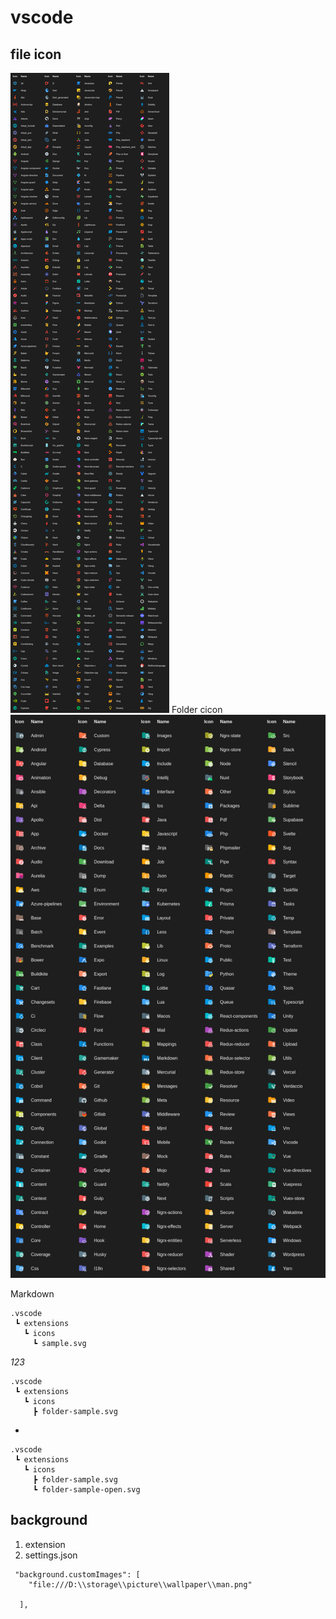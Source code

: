 # vscode
## file icon
![](https://raw.githubusercontent.com/PKief/vscode-material-icon-theme/main/images/fileIcons.png)
Folder cicon
![](https://raw.githubusercontent.com/PKief/vscode-material-icon-theme/main/images/folderIcons.png)

 Markdown
```
.vscode
 ┗ extensions
   ┗ icons
     ┗ sample.svg
```
*123* 

```
.vscode
 ┗ extensions
   ┗ icons
     ┣ folder-sample.svg
```
- 
```
.vscode
 ┗ extensions
   ┗ icons
     ┣ folder-sample.svg
     ┗ folder-sample-open.svg
```
## background
1. extension
2. settings.json
```
 "background.customImages": [
    "file:///D:\\storage\\picture\\wallpaper\\man.png"
    
  ],
```



